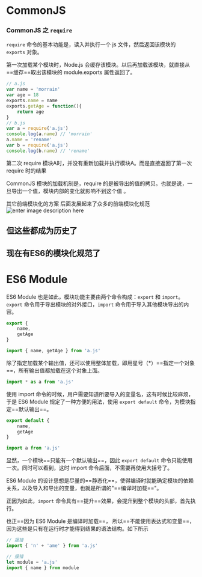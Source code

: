 # CommonJS


### CommonJS 之 `require`
`require` 命令的基本功能是，读入并执行一个 js 文件，然后返回该模块的 `exports` 对象。

第一次加载某个模块时，Node.js 会缓存该模块。以后再加载该模块，就直接从==缓存==取出该模块的 module.exports 属性返回了。

```js
// a.js
var name = 'morrain'
var age = 18
exports.name = name
exports.getAge = function(){
    return age
}
// b.js
var a = require('a.js')
console.log(a.name) // 'morrain'
a.name = 'rename'
var b = require('a.js')
console.log(b.name) // 'rename'
```

第二次 require 模块A时，并没有重新加载并执行模块A。而是直接返回了第一次 require 时的结果

CommonJS 模块的加载机制是，require 的是被导出的值的拷贝。也就是说，一旦导出一个值，模块内部的变化就影响不到这个值 。

其它前端模块化的方案
后面发展起来了众多的前端模块化规范
![enter image description here](https://pic2.zhimg.com/80/v2-daf2d469b3376d042e11c58782170e55_720w.jpg)


## 但这些都成为历史了

## 现在有ES6的模块化规范了

# ES6 Module

ES6 Module 也是如此，模块功能主要由两个命令构成：`export` 和 `import`。`export` 命令用于导出模块的对外接口，`import` 命令用于导入其他模块导出的内容。

```js
export {
    name,
    getAge
}
```

```js
import { name, getAge } from 'a.js'
```

除了指定加载某个输出值，还可以使用整体加载，即用星号（*）==指定一个对象==，所有输出值都加载在这个对象上面。 

```js
import * as a from 'a.js'
```

使用 import 命令的时候，用户需要知道所要导入的变量名，这有时候比较麻烦，于是 ES6 Module 规定了一种方便的用法，使用 `export default` 命令，为模块指定==默认输出==。

```js
export default {
    name,
    getAge
}
```

```js
import a from 'a.js'
```

显然，一个模块==只能有一个默认输出==，因此 `export default` 命令只能使用一次。同时可以看到，这时 import 命令后面，不需要再使用大括号了。


ES6 Module 的设计思想是尽量的==静态化==，使得编译时就能确定模块的依赖关系，以及导入和导出的变量，也就是所谓的"==编译时加载=="。

正因为如此，`import` 命令具有==提升==效果，会提升到整个模块的头部，首先执行。

也正==因为 ES6 Module 是编译时加载==， 所以==不能使用表达式和变量==，因为这些是只有在运行时才能得到结果的语法结构。如下所示

```js
// 报错
import { 'n' + 'ame' } from 'a.js'

// 报错
let module = 'a.js'
import { name } from module
```